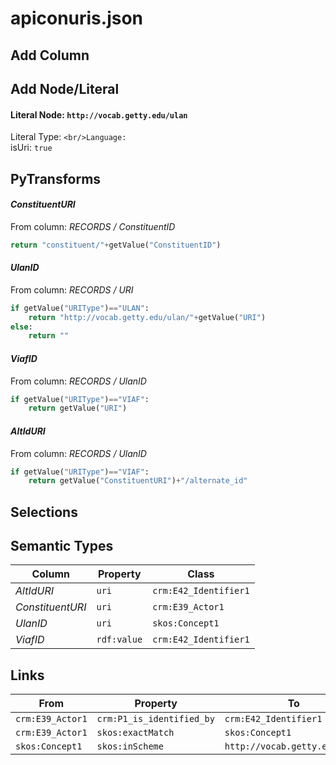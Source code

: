 # apiconuris.json

## Add Column

## Add Node/Literal
#### Literal Node: `http://vocab.getty.edu/ulan`
Literal Type: ``
<br/>Language: ``
<br/>isUri: `true`


## PyTransforms
#### _ConstituentURI_
From column: _RECORDS / ConstituentID_
``` python
return "constituent/"+getValue("ConstituentID")
```

#### _UlanID_
From column: _RECORDS / URI_
``` python
if getValue("URIType")=="ULAN":
    return "http://vocab.getty.edu/ulan/"+getValue("URI")
else:
    return ""
```

#### _ViafID_
From column: _RECORDS / UlanID_
``` python
if getValue("URIType")=="VIAF":
    return getValue("URI")
```

#### _AltIdURI_
From column: _RECORDS / UlanID_
``` python
if getValue("URIType")=="VIAF":
    return getValue("ConstituentURI")+"/alternate_id"
```


## Selections

## Semantic Types
| Column | Property | Class |
|  ----- | -------- | ----- |
| _AltIdURI_ | `uri` | `crm:E42_Identifier1`|
| _ConstituentURI_ | `uri` | `crm:E39_Actor1`|
| _UlanID_ | `uri` | `skos:Concept1`|
| _ViafID_ | `rdf:value` | `crm:E42_Identifier1`|


## Links
| From | Property | To |
|  --- | -------- | ---|
| `crm:E39_Actor1` | `crm:P1_is_identified_by` | `crm:E42_Identifier1`|
| `crm:E39_Actor1` | `skos:exactMatch` | `skos:Concept1`|
| `skos:Concept1` | `skos:inScheme` | `http://vocab.getty.edu/ulan`|
